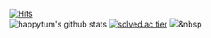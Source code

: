 [![Hits](https://hits.seeyoufarm.com/api/count/incr/badge.svg?url=https%3A%2F%2Fgithub.com%2Fhappytum&count_bg=%2379C83D&title_bg=%23555555&icon=&icon_color=%23E7E7E7&title=hits&edge_flat=false)](https://hits.seeyoufarm.com)
<br>
![happytum's github stats](https://github-readme-stats.vercel.app/api?username=happytum&show_icons=true)
[![solved.ac tier](http://mazassumnida.wtf/api/generate_badge?boj=happytum)](https://solved.ac/happytum)
<img src="https://img.shields.io/badge/Python-3766AB?style=flat-square&logo=Python&logoColor=white"/></a>&nbsp 
